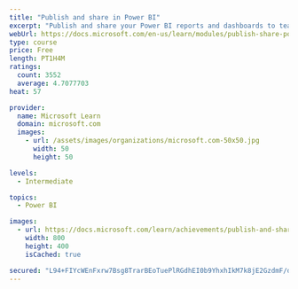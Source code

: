 ```yaml
---
title: "Publish and share in Power BI"
excerpt: "Publish and share your Power BI reports and dashboards to teammates in your organization or to everyone on the web."
webUrl: https://docs.microsoft.com/en-us/learn/modules/publish-share-power-bi/
type: course
price: Free
length: PT1H4M
ratings:
  count: 3552
  average: 4.7077703
heat: 57

provider:
  name: Microsoft Learn
  domain: microsoft.com
  images:
    - url: /assets/images/organizations/microsoft.com-50x50.jpg
      width: 50
      height: 50

levels:
  - Intermediate

topics:
  - Power BI

images:
  - url: https://docs.microsoft.com/learn/achievements/publish-and-share-with-power-bi-desktop-social.png
    width: 800
    height: 400
    isCached: true

secured: "L94+FIYcWEnFxrw7Bsg8TrarBEoTuePlRGdhEI0b9YhxhIkM7k8jE2GzdmF/dWzWFI0Qq7+li/Defwyb2eJq+9lafhIf6DVnYDypB8n4DqUEID+Bj3MB5QFFF9VVfFppFW9hucR4ilx6hENBAzutPt3Hb4Tysy+YvADA5iCIgmhIhcTa5X99t3yOzOXc4+G1wpmKVB2vaDWSvG6I8Ofo6gZ6ihq8pQTBlZu8gSKKLwQ6SI2MYs6c8poIErLmDWyL4V6l7Be3ed/d+PWf54pORDW3Tyo9njUrHj3Pv5nEtMQuU1tQgCzIoV3HMf3Eu9d2eqUKiutAAGv+us17wFNuKtDnf8LGjpsBRh6n/nPImYXXXC7vZBptU7lVWyikk2rHkFTj2s5Gz372d1KhYCyCLPV4clhq+ysn3qd1Z4Y+Qw0=;n6BXIqWYa4E6W3+lFcpDFA=="
---
```



